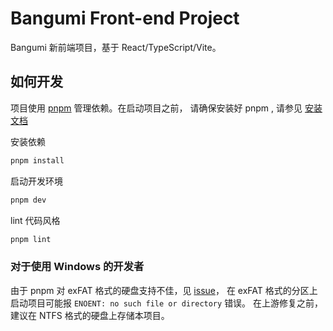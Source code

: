 # Bangumi Front-end Project

Bangumi 新前端项目，基于 React/TypeScript/Vite。

## 如何开发

项目使用 [pnpm](https://pnpm.io/) 管理依赖。在启动项目之前，
请确保安装好 pnpm , 请参见 [安装文档](https://pnpm.io/installation)

安装依赖

``` bash
pnpm install
```

启动开发环境

```bash
pnpm dev
```

lint 代码风格

```bash
pnpm lint
```

### 对于使用 Windows 的开发者

由于 pnpm 对 exFAT 格式的硬盘支持不佳，见 [issue](https://github.com/pnpm/pnpm/issues/3952)，
在 exFAT 格式的分区上启动项目可能报 `ENOENT: no such file or directory` 错误。
在上游修复之前，建议在 NTFS 格式的硬盘上存储本项目。

